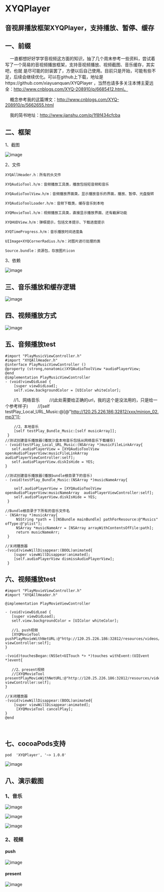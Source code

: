 # XYQPlayer
## 音视屏播放框架XYQPlayer，支持播放、暂停、缓存

## 一、前缀

     一直都想好好学学音视频这方面的知识，抽了几个周末参考一些资料，尝试着写了一个简易的音视频播放框架，支持音视频播放、视频截图、音乐缓存，其实吧，也就 是尽可能的封装罢了，方便以后自己使用。目前只是开始，可能有些不足，后续会继续优化。可以在github上下载，地址是https://github.com/xiayuanquan/XYQPlayer ，当然也请多多关注本博主夏远全：http://www.cnblogs.com/XYQ-208910/p/6685412.html。 
     
     概念参考我的这篇博文：http://www.cnblogs.com/XYQ-208910/p/5662655.html 
     
     我的简书地址：http://www.jianshu.com/p/1f8f434cfcba

## 二、框架

1、截图 

![image](https://github.com/xiayuanquan/XYQPlayer/blob/master/XYQPlayerExample/XYQPlayer/screenshot/framework.png)

2、文件

    XYQAllHeader.h：所有的头文件
    
    XYQAudioTool.h/m：音频播放工具类，播放包括短音频和音乐
    
    XYQAudioToolView.h/m：音频播放界面类，显示播放音乐的界面，播放、暂停、光盘旋转
    
    XYQAudioToolLoader.h/m：音频下载类，缓存音乐到本地
    
    XYQMovieTool.h/m：视频播放工具类，直接显示播放界面、还有截屏功能
    
    XYQHUDView.h/m：弹框提示，包括文本提示、下载进度提示
    
    XYQTimeProgress.h/m：音乐播放时间进度条
    
    UIImage+XYQCornerRadius.h/m：对图片进行处理的类
    
    Source.bundle：资源包，存放图片icon

3、依赖

![image](https://github.com/xiayuanquan/XYQPlayer/blob/master/XYQPlayerExample/XYQPlayer/screenshot/framework1.png)

## 三、音乐播放和缓存逻辑

![image](https://github.com/xiayuanquan/XYQPlayer/blob/master/XYQPlayerExample/XYQPlayer/screenshot/music4.png)

## 四、视频播放方式

![image](https://github.com/xiayuanquan/XYQPlayer/blob/master/XYQPlayerExample/XYQPlayer/screenshot/movie.png)

## 五、音频播放test

    #import "PlayMusicViewController.h"    
    #import "XYQAllHeader.h"    
    @interface PlayMusicViewController ()
    @property (strong,nonatomic)XYQAudioToolView *audioPlayerView;
    @end
    @implementation PlayMusicViewController
    - (void)viewDidLoad {
        [super viewDidLoad];
        self.view.backgroundColor = [UIColor whiteColor];
    
        //1、网络音乐
        //(此处需要给正确的url，我的这个是没法用的，只是给一个参考样子)
        //[self testPlay_Local_URL_Music:@[@"http://120.25.226.186:32812/xxx/minion_02.mp3"]];
 
        //2、本地音乐
        [self testPlay_Bundle_Music:[self musicArray]];
     }
    //测试创建音乐播放器(播放沙盒本地音乐包括从网络音乐下载缓存)
    - (void)testPlay_Local_URL_Music:(NSArray *)musicFileLinkArray{
       self.audioPlayerView = [XYQAudioToolView openAudioPlayerView:musicFileLinkArray  audioPlayerViewController:self];
       self.audioPlayerView.diskIsHide = YES;
    }

    //测试创建音乐播放器(播放bundle根目录下的音乐)
    - (void)testPlay_Bundle_Music:(NSArray *)musicNameArray{
    
        self.audioPlayerView = [XYQAudioToolView openAudioPlayerView:musicNameArray  audioPlayerViewController:self];
        self.audioPlayerView.diskIsHide = YES;
     }

    //Bundle根目录子下所有的音乐文件名
    - (NSArray *)musicArray{
         NSString *path = [[NSBundle mainBundle] pathForResource:@"Musics" ofType:@"plist"];
         NSArray *musicNameArr = [NSArray arrayWithContentsOfFile:path];
         return musicNameArr;
     }

    //关闭播放器
    -(void)viewWillDisappear:(BOOL)animated{
        [super viewWillDisappear:animated];
        [self.audioPlayerView dismissAudioPlayerView];
     }

## 六、视频播放test

    #import "PlayMovieViewController.h"
    #import "XYQAllHeader.h"

    @implementation PlayMovieViewController

    - (void)viewDidLoad {
       [super viewDidLoad];
       self.view.backgroundColor = [UIColor whiteColor];
    
       //1、push视频
       [XYQMovieTool pushPlayMovieWithNetURL:@"http://120.25.226.186:32812/resources/videos/minion_02.mp4" viewController:self];
    }

    -(void)touchesBegan:(NSSet<UITouch *> *)touches withEvent:(UIEvent *)event{
    
       //2、present视频
       //[XYQMovieTool presentPlayMovieWithNetURL:@"http://120.25.226.186:32812/resources/videos/minion_02.mp4" viewController:self];
    }

    //关闭播放器
    -(void)viewWillDisappear:(BOOL)animated{
        [super viewWillDisappear:animated];
         [XYQMovieTool cancelPlay];
    }
    @end
    
    
## 七、cocoaPods支持

    pod  'XYQPlayer', '~> 1.0.0'

![image](https://github.com/xiayuanquan/XYQPlayer/blob/master/XYQPlayerExample/XYQPlayer/screenshot/pod.png)


## 八、演示截图

### 1、音乐

![image](https://github.com/xiayuanquan/XYQPlayer/blob/master/XYQPlayerExample/XYQPlayer/screenshot/muisc2.png)

![image](https://github.com/xiayuanquan/XYQPlayer/blob/master/XYQPlayerExample/XYQPlayer/screenshot/music.png)

![image](https://github.com/xiayuanquan/XYQPlayer/blob/master/XYQPlayerExample/XYQPlayer/screenshot/muisc1.png)

### 2、视频

#### push

![image](https://github.com/xiayuanquan/XYQPlayer/blob/master/XYQPlayerExample/XYQPlayer/screenshot/push.png)

#### present

![image](https://github.com/xiayuanquan/XYQPlayer/blob/master/XYQPlayerExample/XYQPlayer/screenshot/present.png)
